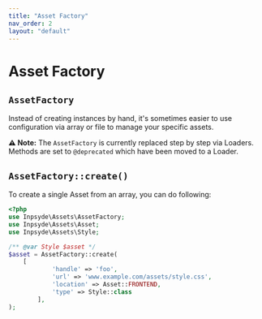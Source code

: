 ```yaml
---
title: "Asset Factory"
nav_order: 2
layout: "default"
---
```

# Asset Factory

## `AssetFactory`
Instead of creating instances by hand, it's sometimes easier to use configuration via array or file to manage your specific assets.

**:warning: Note:** The `AssetFactory` is currently replaced step by step via Loaders. Methods are set to `@deprecated` which have been moved to a Loader.

## `AssetFactory::create()`

To create a single Asset from an array, you can do following:

```php
<?php
use Inpsyde\Assets\AssetFactory;
use Inpsyde\Assets\Asset;
use Inpsyde\Assets\Style;

/** @var Style $asset */
$asset = AssetFactory::create(
    [
    		'handle' => 'foo',
    		'url' => 'www.example.com/assets/style.css',
    		'location' => Asset::FRONTEND,
    		'type' => Style::class
        ],
);
```